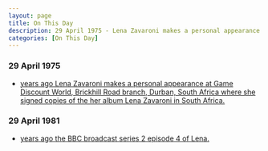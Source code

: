 ```yaml
---
layout: page
title: On This Day
description: 29 April 1975 - Lena Zavaroni makes a personal appearance at Game Discount World, Brickhill Road branch, Durban, South Africa. 29 April 1981 - The BBC broadcast series 2 episode 4 of Lena.
categories: [On This Day]
---
```


### 29 April 1975
* [<span id="age1"></span> years ago Lena Zavaroni makes a personal appearance at Game Discount World, Brickhill Road branch, Durban, South Africa where she signed copies of the her album Lena Zavaroni in South Africa.](/discography/albums/1975-lena-zavaroni-in-south-africa#personal-appearances)

### 29 April 1981
* [<span id="age2"></span> years ago the BBC broadcast series 2 episode 4 of Lena.](/bbc%20one/1981/04/29/lena.html)

<!-- Script for calculating number of years ago -->
<script>
var dob = '19750429';
var year = Number(dob.substr(0, 4));
var month = Number(dob.substr(4, 2)) - 1;
var day = Number(dob.substr(6, 2));
var today = new Date();
var age1 = today.getFullYear() - year;
if (today.getMonth() < month || (today.getMonth() == month && today.getDate() < day)) {
  age1--;
}
document.getElementById("age1").innerHTML=age1;

var dob = '19810429';
var year = Number(dob.substr(0, 4));
var month = Number(dob.substr(4, 2)) - 1;
var day = Number(dob.substr(6, 2));
var today = new Date();
var age2 = today.getFullYear() - year;
if (today.getMonth() < month || (today.getMonth() == month && today.getDate() < day)) {
  age2--;
}
document.getElementById("age2").innerHTML=age2;
</script>

